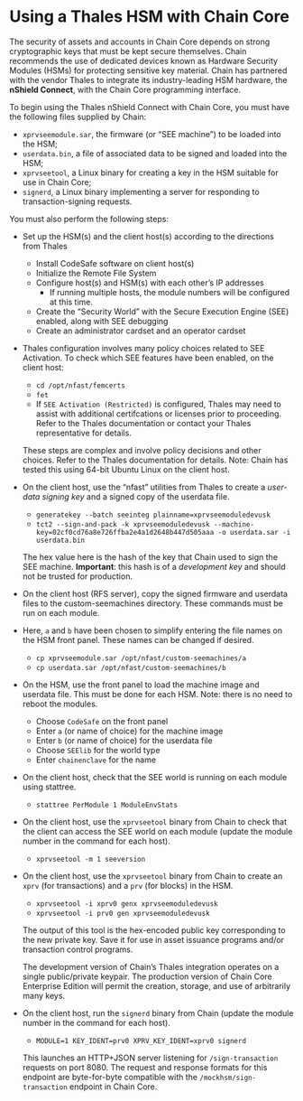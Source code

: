 # Using a Thales HSM with Chain Core

The security of assets and accounts in Chain Core depends on strong
cryptographic keys that must be kept secure themselves. Chain
recommends the use of dedicated devices known as Hardware Security
Modules (HSMs) for protecting sensitive key material. Chain has
partnered with the vendor Thales to integrate its industry-leading HSM
hardware, the **nShield Connect**, with the Chain Core programming
interface.

To begin using the Thales nShield Connect with Chain Core, you must
have the following files supplied by Chain:

- `xprvseemodule.sar`, the firmware (or “SEE machine”) to be loaded
  into the HSM;
- `userdata.bin`, a file of associated data to be signed and loaded
  into the HSM;
- `xprvseetool`, a Linux binary for creating a key in the HSM suitable
  for use in Chain Core;
- `signerd`, a Linux binary implementing a server for responding to
  transaction-signing requests.
  
You must also perform the following steps:

-  Set up the HSM(s) and the client host(s) according to the
   directions from Thales
   - Install CodeSafe software on client host(s)
   - Initialize the Remote File System
   - Configure host(s) and HSM(s) with each other’s IP addresses
        - If running multiple hosts, the module numbers will be configured at this time.
   - Create the “Security World” with the Secure Execution Engine
     (SEE) enabled, along with SEE debugging
   - Create an administrator cardset and an operator cardset

- Thales configuration involves many policy choices related to SEE Activation. To check which SEE features have been enabled, on the client host:
   - `cd /opt/nfast/femcerts`
   - `fet` 
   - If `SEE Activation (Restricted)` is configured, Thales may need to assist with additional certifcations or licenses prior to proceeding. Refer to the Thales documentation or contact your Thales representative for details.
    

   These steps are complex and involve policy decisions and other
   choices.  Refer to the Thales documentation for details.  Note:
   Chain has tested this using 64-bit Ubuntu Linux on the client host.

-  On the client host, use the “nfast” utilities from Thales to create
   a _user-data signing key_ and a signed copy of the userdata file.
   - `generatekey --batch seeinteg plainname=xprvseemoduledevusk`
   - `tct2 --sign-and-pack -k xprvseemoduledevusk --machine-key=02cf0cd76a8e726ffba2e4a1d2648b447d505aaa -o userdata.sar -i userdata.bin`
   
   The hex value here is the hash of the key that Chain used to sign
   the SEE machine. **Important**: this hash is of a _development key_ and
   should not be trusted for production.
   
-  On the client host (RFS server), copy the signed firmware and userdata files to the custom-seemachines directory. These commands must be run on each module.
-  Here, `a` and `b` have been chosen to simplify entering the file names on the HSM front panel. These names can be changed if desired.
   - `cp xprvseemodule.sar /opt/nfast/custom-seemachines/a`
   - `cp userdata.sar /opt/nfast/custom-seemachines/b`

-  On the HSM, use the front panel to load the machine image and userdata file. 
   This must be done for each HSM. Note: there is no need to reboot the modules.
   - Choose `CodeSafe` on the front panel 
   - Enter `a` (or name of choice) for the machine image 
   - Enter `b` (or name of choice) for the userdata file
   - Choose `SEElib` for the world type
   - Enter `chainenclave` for the name

-  On the client host, check that the SEE world is running on each module using stattree.
   - `stattree PerModule 1 ModuleEnvStats`

-  On the client host, use the `xprvseetool` binary from Chain to check that the client can access the SEE world on each module (update the module number in the command for each host).
   - `xprvseetool -m 1 seeversion`

-  On the client host, use the `xprvseetool` binary from Chain to
   create an `xprv` (for transactions) and a `prv` (for blocks) in the HSM.
   - `xprvseetool -i xprv0 genx xprvseemoduledevusk`
   - `xprvseetool -i prv0 gen xprvseemoduledevusk`

   The output of this tool is the hex-encoded public key corresponding
   to the new private key. Save it for use in asset issuance programs
   and/or transaction control programs.

   The development version of Chain’s Thales integration operates on a
   single public/private keypair. The production version of Chain Core
   Enterprise Edition will permit the creation, storage, and use of
   arbitrarily many keys.

-  On the client host, run the `signerd` binary from Chain (update the module number in the command for each host).  
   - `MODULE=1 KEY_IDENT=prv0 XPRV_KEY_IDENT=xprv0 signerd`
   
   This launches an HTTP+JSON server listening for `/sign-transaction`
   requests on port 8080. The request and response formats for this
   endpoint are byte-for-byte compatible with the
   `/mockhsm/sign-transaction` endpoint in Chain Core.
